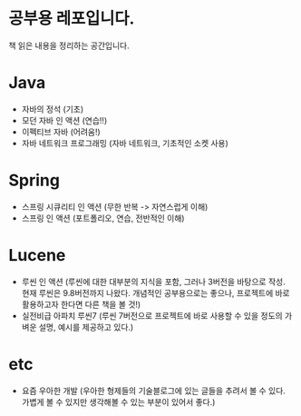 # 공부용 레포입니다.
책 읽은 내용을 정리하는 공간입니다.

# Java
- 자바의 정석 (기초)
- 모던 자바 인 액션 (연습!!)
- 이펙티브 자바 (어려움!)
- 자바 네트워크 프로그래밍 (자바 네트워크, 기초적인 소켓 사용)

# Spring
- 스프링 시큐리티 인 액션 (무한 반복 -> 자연스럽게 이해)
- 스프링 인 액션 (포트폴리오, 연습, 전반적인 이해)

# Lucene
- 루씬 인 액션 (루씬에 대한 대부분의 지식을 포함, 그러나 3버전을 바탕으로 작성. 현재 루씬은 9.8버전까지 나왔다. 개념적인 공부용으로는 좋으나, 프로젝트에 바로 활용하고자 한다면 다른 책을 볼 것!)
- 실전비급 아파치 루씬7 (루씬 7버전으로 프로젝트에 바로 사용할 수 있을 정도의 가벼운 설명, 예시를 제공하고 있다.)

# etc
- 요즘 우아한 개발 (우아한 형제들의 기술블로그에 있는 글들을 추려서 볼 수 있다. 가볍게 볼 수 있지만 생각해볼 수 있는 부분이 있어서 좋다.)
